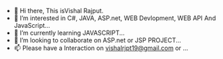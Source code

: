 - 👋 Hi there, This isVishal Rajput.
- 👀 I’m interested in C#, JAVA, ASP.net, WEB Devlopment, WEB API And JavaScript...
- 🌱 I’m currently learning JAVASCRIPT...
- 💞️ I’m looking to collaborate on ASP.net or JSP PROJECT...
- 📫 Please have a Interaction on vishalrjpt19@gmail.com or ...
